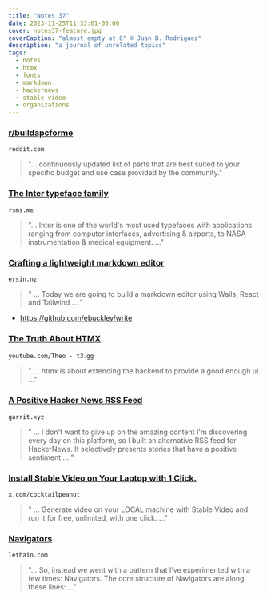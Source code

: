 ```yaml
---
title: "Notes 37"
date: 2023-11-25T11:33:01-05:00
cover: notes37-feature.jpg
coverCaption: "almost empty at 8° © Juan B. Rodriguez"
description: "a journal of unrelated topics"
tags:
  - notes
  - htmx
  - fonts
  - markdown
  - hackernews
  - stable video
  - organizations
---
```


### [r/buildapcforme](https://www.reddit.com/r/buildapcforme/)
`reddit.com`

> "... continuously updated list of parts that are best suited to your specific budget and use case provided by the community."

### [The Inter typeface family](https://rsms.me/inter/)
`rsms.me`

> "... Inter is one of the world's most used typefaces with applications ranging from computer interfaces, advertising & airports, to NASA instrumentation & medical equipment. ..."

### [Crafting a lightweight markdown editor](https://www.ersin.nz/articles/markdown-editor-with-wails-react-tailwind)
`ersin.nz`

> " ... Today we are going to build a markdown editor using Wails, React and Tailwind ... "
- https://github.com/ebuckley/write

### [The Truth About HTMX](https://www.youtube.com/watch?v=NA5Fcgs_viU)
`youtube.com/Theo - t3․gg`

> " ... htmx is about extending the backend to provide a good enough ui ..."

### [A Positive Hacker News RSS Feed](https://garrit.xyz/posts/2023-11-24-positive-hackernews)
`garrit.xyz`

> " ... I don't want to give up on the amazing content I'm discovering every day on this platform, so I built an alternative RSS feed for HackerNews. It selectively presents stories that have a positive sentiment ... "

### [Install Stable Video on Your Laptop with 1 Click.](https://x.com/cocktailpeanut/status/1728075614807048208?s=20)
`x.com/cocktailpeanut`

> " ... Generate video on your LOCAL machine with Stable Video and run it for free, unlimited, with one click. ..."


### [Navigators](https://lethain.com/navigators/)
`lethain.com`

> "... So, instead we went with a pattern that I’ve experimented with a few times: Navigators. The core structure of Navigators are along these lines: ..."